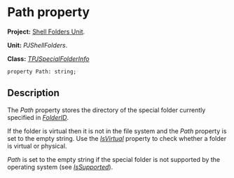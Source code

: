 # Path property #

**Project:** [Shell Folders Unit](ShellFoldersUnit.md).

**Unit:** _PJShellFolders_.

**Class:** _[TPJSpecialFolderInfo](TPJSpecialFolderInfo.md)_

```
property Path: string;
```

## Description ##

The _Path_ property stores the directory of the special folder currently specified in _[FolderID](TPJSpecialFolderInfoFolderID.md)_.

If the folder is virtual then it is not in the file system and the _Path_ property is set to the empty string. Use the _[IsVirtual](TPJSpecialFolderInfoIsVirtual.md)_ property to check whether a folder is virtual or physical.

_Path_ is set to the empty string if the special folder is not supported by the operating system (see _[IsSupported](TPJSpecialFolderInfoIsSupported.md)_).